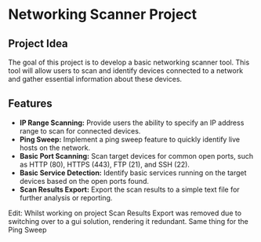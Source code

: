 # Networking Scanner Project

## Project Idea

The goal of this project is to develop a basic networking scanner tool. This tool will allow users to scan and identify devices connected to a network and gather essential information about these devices.

## Features

- **IP Range Scanning:** Provide users the ability to specify an IP address range to scan for connected devices.
- **Ping Sweep:** Implement a ping sweep feature to quickly identify live hosts on the network.
- **Basic Port Scanning:** Scan target devices for common open ports, such as HTTP (80), HTTPS (443), FTP (21), and SSH (22).
- **Basic Service Detection:** Identify basic services running on the target devices based on the open ports found.
- **Scan Results Export:** Export the scan results to a simple text file for further analysis or reporting.

Edit: Whilst working on project Scan Results Export was removed due to switching over to a gui solution, rendering it redundant.
Same thing for the Ping Sweep


